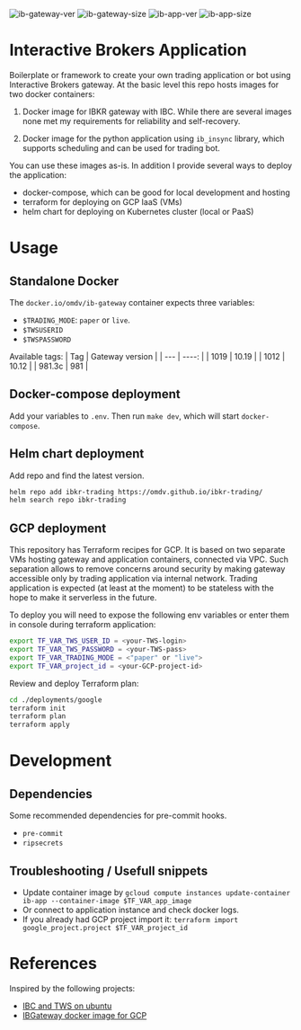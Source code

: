 ![ib-gateway-ver](https://img.shields.io/docker/v/omdv/ib-gateway?label=ib-gateway&logo=docker)
![ib-gateway-size](https://img.shields.io/docker/image-size/omdv/ib-gateway?label=ib-gateway&logo=docker)
![ib-app-ver](https://img.shields.io/docker/v/omdv/ib-app?label=ib-app&logo=docker)
![ib-app-size](https://img.shields.io/docker/image-size/omdv/ib-app?label=ib-app&logo=docker)


# Interactive Brokers Application

Boilerplate or framework to create your own trading application or bot using Interactive Brokers gateway. At the basic level this repo hosts images for two docker containers:

1. Docker image for IBKR gateway with IBC. While there are several images none met my requirements for reliability and self-recovery.

2. Docker image for the python application using `ib_insync` library, which supports scheduling and can be used for trading bot.

You can use these images as-is. In addition I provide several ways to deploy the application:
- docker-compose, which can be good for local development and hosting
- terraform for deploying on GCP IaaS (VMs)
- helm chart for deploying on Kubernetes cluster (local or PaaS)

# Usage

## Standalone Docker

The `docker.io/omdv/ib-gateway` container expects three variables:
- `$TRADING_MODE`: `paper` or `live`.
- `$TWSUSERID`
- `$TWSPASSWORD`

Available tags:
| Tag | Gateway version |
| --- | ----: |
| 1019 | 10.19 |
| 1012 | 10.12 |
| 981.3c | 981 |

## Docker-compose deployment

Add your variables to `.env`. Then run `make dev`, which will start `docker-compose`.

## Helm chart deployment

Add repo and find the latest version.

```bash
helm repo add ibkr-trading https://omdv.github.io/ibkr-trading/
helm search repo ibkr-trading
```

## GCP deployment

This repository has Terraform recipes for GCP. It is based on two separate VMs hosting gateway and application containers, connected via VPC. Such separation allows to remove concerns around security by making gateway accessible only by trading application via internal network. Trading application is expected (at least at the moment) to be stateless with the hope to make it serverless in the future.

To deploy you will need to expose the following env variables or enter them in console during terraform application:

```bash
export TF_VAR_TWS_USER_ID = <your-TWS-login>
export TF_VAR_TWS_PASSWORD = <your-TWS-pass>
export TF_VAR_TRADING_MODE = <"paper" or "live">
export TF_VAR_project_id = <your-GCP-project-id>
```

Review and deploy Terraform plan:

```bash
cd ./deployments/google
terraform init
terraform plan
terraform apply
```

# Development

## Dependencies

Some recommended dependencies for pre-commit hooks.
- `pre-commit`
- `ripsecrets`

## Troubleshooting / Usefull snippets

- Update container image by `gcloud compute instances update-container ib-app --container-image $TF_VAR_app_image`
- Or connect to application instance and check docker logs.
- If you already had GCP project import it: `terraform import google_project.project $TF_VAR_project_id`


# References

Inspired by the following projects:

- [IBC and TWS on ubuntu](https://dimon.ca/how-to-setup-ibc-and-tws-on-headless-ubuntu-in-10-minutes)
- [IBGateway docker image for GCP](https://github.com/dvasdekis/ib-gateway-docker-gcp)
